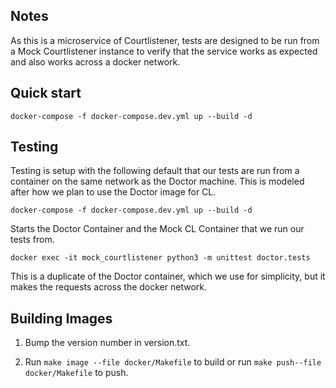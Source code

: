 ## Notes

As this is a microservice of Courtlistener, tests are designed to be run from a Mock Courtlistener instance
to verify that the service works as expected and also works across a docker network.  

## Quick start

    docker-compose -f docker-compose.dev.yml up --build -d


## Testing

Testing is setup with the following default that our tests are run from
a container on the same network as the Doctor machine.  This is modeled after
how we plan to use the Doctor image for CL.

    docker-compose -f docker-compose.dev.yml up --build -d

Starts the Doctor Container and the Mock CL Container that we run our tests from.

    docker exec -it mock_courtlistener python3 -m unittest doctor.tests

This is a duplicate of the Doctor container, which we use for simplicity, but it
makes the requests across the docker network.

## Building Images

1. Bump the version number in version.txt.

2. Run `make image --file docker/Makefile` to build or run `make push--file docker/Makefile` to push.
